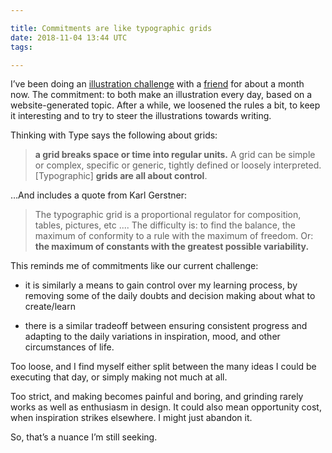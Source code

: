 ```yaml
---

title: Commitments are like typographic grids
date: 2018-11-04 13:44 UTC
tags: 

---
```



I’ve been doing an [illustration challenge](http://presentation.reinvanderwoerd.nl) with a [friend](https://www.instagram.com/l__utka__l/) for about a month now. The commitment: to both make an illustration every day, based on a website-generated topic. After a while, we loosened the rules a bit, to keep it interesting and to try to steer the illustrations towards writing.



<object type="image/svg+xml" data="/images/illustrations/week-grid.svg"></object>


Thinking with Type says the following about grids:  
> **a grid breaks space or time into regular units.**  A grid can be simple or complex, specific or generic, tightly defined or loosely interpreted. [Typographic] **grids are all about control**.

…And includes a quote from Karl Gerstner: 
> The typographic grid is a proportional regulator for composition, tables, pictures, etc ....  The difficulty is: to find the balance, the maximum of conformity to a rule with the maximum of freedom. Or: **the maximum of constants with the greatest possible variability.**


This reminds me of commitments like our current challenge: 

- it is similarly a means to gain control over my learning process, by removing some of the daily doubts and decision making about what to create/learn

- there is a similar tradeoff between ensuring consistent progress and adapting to the daily variations in inspiration, mood, and other circumstances of life. 

Too loose, and I find myself either split between the many ideas I could be executing that day, or simply making not much at all.

Too strict, and making becomes painful and boring, and grinding rarely works as well as enthusiasm in design. It could also mean opportunity cost, when inspiration strikes elsewhere. I might just abandon it.

<object type="image/svg+xml" data="/images/illustrations/bars.svg"></object>


So, that’s a nuance I’m still seeking.